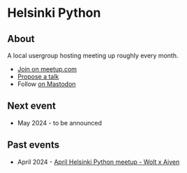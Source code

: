 # Helsinki Python

## About

A local usergroup hosting meeting up roughly every month.

- [Join on meetup.com](https://www.meetup.com/helpy-meetups/)
- [Propose a talk](https://forms.gle/KjZVgeMGHRd5ECCJ9)
- Follow [on Mastodon](https://fosstodon.org/@HelPy)

## Next event

- May 2024 - to be announced

## Past events

- April 2024 - [April Helsinki Python meetup - Wolt x
  Aiven](https://www.meetup.com/helpy-meetups/events/299649951/)
